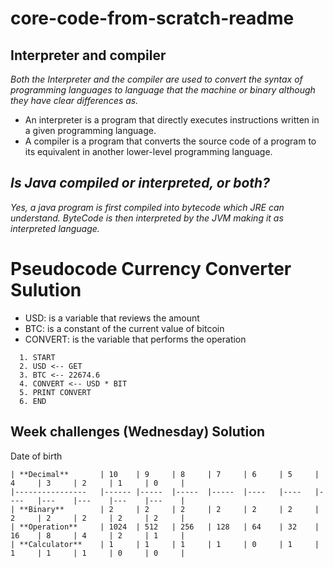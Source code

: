 # core-code-from-scratch-readme

## Interpreter and compiler
*Both the Interpreter and the compiler are used to convert the syntax of programming languages to language that the machine or binary although they have clear differences as.*
  - An interpreter is a program that directly executes instructions written in a given programming language.
  - A compiler is a program that converts the source code of a program to its equivalent in another lower-level programming language.

## _Is Java compiled or interpreted, or both?_
*Yes, a java program is first compiled into bytecode which JRE can understand.
ByteCode is then interpreted by the JVM making it as interpreted language.*

# Pseudocode Currency Converter Sulution

- USD: is a variable that reviews the amount
- BTC: is a constant of the current value of bitcoin
- CONVERT: is the variable that performs the operation

```
  1. START
  2. USD <-- GET
  3. BTC <-- 22674.6
  4. CONVERT <-- USD * BIT
  5. PRINT CONVERT
  6. END
``` 

## Week challenges (Wednesday) Solution

Date of birth

```
| **Decimal**    	| 10   	| 9   	| 8   	| 7   	| 6  	| 5  	| 4  	| 3 	| 2 	| 1 	| 0 	|
|----------------	|------	|-----	|-----	|-----	|----	|----	|----	|---	|---	|---	|---	|
| **Binary**     	| 2    	| 2   	| 2   	| 2   	| 2  	| 2  	| 2  	| 2 	| 2 	| 2 	| 2 	|
| **Operation**  	| 1024 	| 512 	| 256 	| 128 	| 64 	| 32 	| 16 	| 8 	| 4 	| 2 	| 1 	|
| **Calculator** 	| 1    	| 1   	| 1   	| 1   	| 0  	| 1  	| 1  	| 1 	| 1 	| 0 	| 0 	|
```